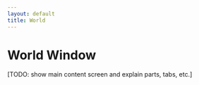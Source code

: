 ```yaml
---
layout: default
title: World
---
```

# World Window
[TODO: show main content screen and explain parts, tabs, etc.]